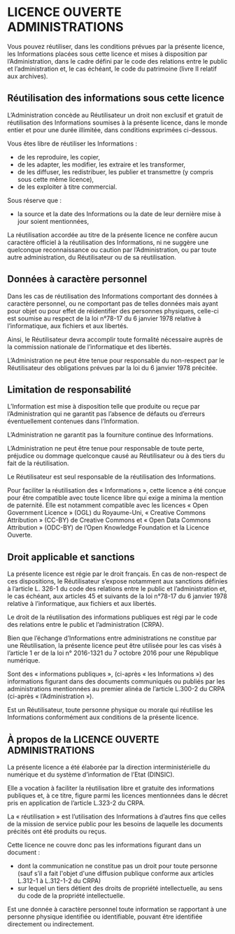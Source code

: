 # LICENCE OUVERTE ADMINISTRATIONS


Vous pouvez réutiliser, dans les conditions prévues par la présente licence, les Informations placées sous cette licence et mises à disposition par l’Administration, dans le cadre défini par le code des relations entre le public et l’administration et, le cas échéant, le code du patrimoine (livre II relatif aux archives).


## Réutilisation des informations sous cette licence

L’Administration concède au Réutilisateur un droit non exclusif et gratuit de réutilisation des Informations soumises à la présente licence, dans le monde entier et pour une durée illimitée, dans conditions exprimées ci-dessous.

Vous êtes libre de réutiliser les Informations :
- de les reproduire, les copier,
- de les adapter, les modifier, les extraire et les transformer,
- de les diffuser, les redistribuer, les publier et transmettre (y compris sous cette même licence),
- de les exploiter à titre commercial.

Sous réserve que :
- la source et la date des Informations ou la date de leur dernière mise à jour soient mentionnées,

La réutilisation accordée au titre de la présente licence ne confère aucun caractère officiel à la réutilisation des Informations, ni ne suggère une quelconque reconnaissance ou caution par l’Administration, ou par toute autre administration, du Réutilisateur ou de sa réutilisation.


## Données à caractère personnel

Dans les cas de réutilisation des Informations comportant des données à caractère personnel, ou ne comportant pas de telles données mais ayant pour objet ou pour effet de réidentifier des personnes physiques, celle-ci est soumise au respect de la loi n°78-17 du 6 janvier 1978 relative à l’informatique, aux fichiers et aux libertés.

Ainsi, le Réutilisateur devra accomplir toute formalité nécessaire auprès de la commission nationale de l’informatique et des libertés.

L’Administration ne peut être tenue pour responsable du non-respect par le Réutilisateur des obligations prévues par la loi du 6 janvier 1978 précitée.


## Limitation de responsabilité

L’Information est mise à disposition telle que produite ou reçue par l’Administration 
qui ne garantit pas l’absence de défauts ou d’erreurs éventuellement contenues dans l’Information.

L’Administration ne garantit pas la fourniture continue des Informations.

L’Administration ne peut être tenue pour responsable de toute perte, préjudice ou dommage quelconque causé au Réutilisateur ou à des tiers du fait de la réutilisation.

Le Réutilisateur est seul responsable de la réutilisation des Informations.


Pour faciliter la réutilisation des « Informations », cette licence a été conçue pour être compatible avec toute licence libre qui exige a minima la mention de paternité. Elle est notamment compatible avec les licences « Open Government Licence » (OGL) du Royaume-Uni, « Creative Commons Attribution » (CC-BY) de Creative Commons et « Open Data Commons Attribution » (ODC-BY) de l’Open Knowledge Foundation et la Licence Ouverte.


## Droit applicable et sanctions

La présente licence est régie par le droit français. 
En cas de non-respect de ces dispositions, le Réutilisateur s’expose notamment aux sanctions définies à l’article L. 326-1 du code des relations entre le public et l’administration et, le cas échéant, aux articles 45 et suivants de la loi n°78-17 du 6 janvier 1978 relative à l’informatique, aux fichiers et aux libertés.

Le droit de la réutilisation des informations publiques est régi par le code des relations entre le public et l’administration (CRPA).

Bien que l’échange d’Informations entre administrations ne constitue par une Réutilisation, la présente licence peut être utilisée pour les cas visés à l’article 1 er de la loi n° 2016-1321 du 7 octobre 2016 pour une République numérique.


Sont des « informations publiques », (ci-après « les Informations ») des informations figurant dans des documents communiqués ou publiés par les administrations mentionnées au premier alinéa de l’article L.300-2 du CRPA (ci-après « l’Administration »).

Est un Réutilisateur, toute personne physique ou morale qui réutilise les Informations conformément aux conditions de la présente licence.


## À propos de la LICENCE OUVERTE ADMINISTRATIONS

La présente licence a été élaborée par la direction interministérielle du numérique et du système d’information de l’Etat (DINSIC).

Elle a vocation à faciliter la réutilisation libre et gratuite des informations publiques et, à ce titre, figure parmi les licences mentionnées dans le décret pris en application de l’article L.323-2 du CRPA.

La « réutilisation » est l’utilisation des Informations à d’autres fins que celles de la mission de service public pour les besoins de laquelle les documents précités ont été produits ou reçus.

Cette licence ne couvre donc pas les informations figurant dans un document :
- dont la communication ne constitue pas un droit pour toute personne (sauf s’il a fait l'objet d'une diffusion publique conforme aux articles L.312-1 à L.312-1-2 du CRPA)
- sur lequel un tiers détient des droits de propriété intellectuelle, au sens du code de la propriété intellectuelle.

Est une donnée à caractère personnel toute information se rapportant à une personne physique identifiée ou identifiable, pouvant être identifiée directement ou indirectement.

